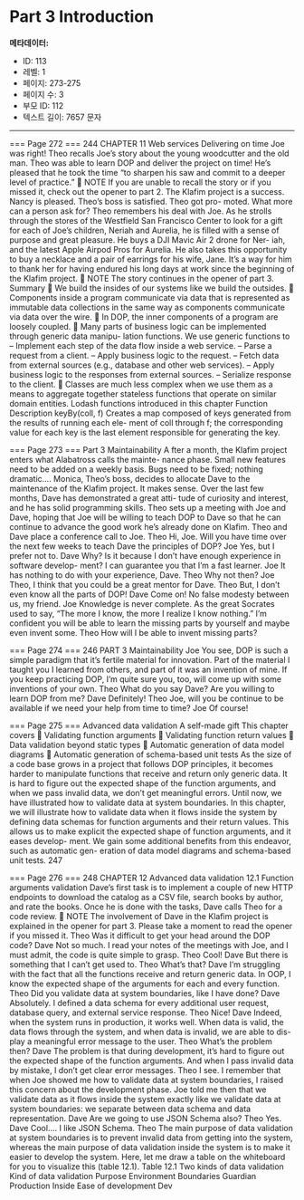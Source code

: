 # Part 3 Introduction

**메타데이터:**
- ID: 113
- 레벨: 1
- 페이지: 273-275
- 페이지 수: 3
- 부모 ID: 112
- 텍스트 길이: 7657 문자

---

=== Page 272 ===
244 CHAPTER 11 Web services
Delivering on time
Joe was right! Theo recalls Joe’s story about the young woodcutter and the old man. Theo
was able to learn DOP and deliver the project on time! He’s pleased that he took the time
“to sharpen his saw and commit to a deeper level of practice.”
 NOTE If you are unable to recall the story or if you missed it, check out the opener
to part 2.
The Klafim project is a success. Nancy is pleased. Theo’s boss is satisfied. Theo got pro-
moted. What more can a person ask for?
Theo remembers his deal with Joe. As he strolls through the stores of the Westfield San
Francisco Center to look for a gift for each of Joe’s children, Neriah and Aurelia, he is
filled with a sense of purpose and great pleasure. He buys a DJI Mavic Air 2 drone for Ner-
iah, and the latest Apple Airpod Pros for Aurelia. He also takes this opportunity to buy a
necklace and a pair of earrings for his wife, Jane. It’s a way for him to thank her for having
endured his long days at work since the beginning of the Klafim project.
 NOTE The story continues in the opener of part 3.
Summary
 We build the insides of our systems like we build the outsides.
 Components inside a program communicate via data that is represented as
immutable data collections in the same way as components communicate via
data over the wire.
 In DOP, the inner components of a program are loosely coupled.
 Many parts of business logic can be implemented through generic data manipu-
lation functions. We use generic functions to
– Implement each step of the data flow inside a web service.
– Parse a request from a client.
– Apply business logic to the request.
– Fetch data from external sources (e.g., database and other web services).
– Apply business logic to the responses from external sources.
– Serialize response to the client.
 Classes are much less complex when we use them as a means to aggregate
together stateless functions that operate on similar domain entities.
Lodash functions introduced in this chapter
Function Description
keyBy(coll, f) Creates a map composed of keys generated from the results of running each ele-
ment of coll through f; the corresponding value for each key is the last element
responsible for generating the key.

=== Page 273 ===
Part 3
Maintainability
A
fter a month, the Klafim project enters what Alabatross calls the mainte-
nance phase. Small new features need to be added on a weekly basis. Bugs need to be
fixed; nothing dramatic....
Monica, Theo’s boss, decides to allocate Dave to the maintenance of the Klafim
project. It makes sense. Over the last few months, Dave has demonstrated a great atti-
tude of curiosity and interest, and he has solid programming skills. Theo sets up a
meeting with Joe and Dave, hoping that Joe will be willing to teach DOP to Dave so
that he can continue to advance the good work he’s already done on Klafim. Theo
and Dave place a conference call to Joe.
Theo Hi, Joe. Will you have time over the next few weeks to teach Dave the
principles of DOP?
Joe Yes, but I prefer not to.
Dave Why? Is it because I don’t have enough experience in software develop-
ment? I can guarantee you that I’m a fast learner.
Joe It has nothing to do with your experience, Dave.
Theo Why not then?
Joe Theo, I think that you could be a great mentor for Dave.
Theo But, I don’t even know all the parts of DOP!
Dave Come on! No false modesty between us, my friend.
Joe Knowledge is never complete. As the great Socrates used to say, “The more
I know, the more I realize I know nothing.” I’m confident you will be able
to learn the missing parts by yourself and maybe even invent some.
Theo How will I be able to invent missing parts?

=== Page 274 ===
246 PART 3 Maintainability
Joe You see, DOP is such a simple paradigm that it’s fertile material for innovation.
Part of the material I taught you I learned from others, and part of it was an
invention of mine. If you keep practicing DOP, I’m quite sure you, too, will
come up with some inventions of your own.
Theo What do you say Dave? Are you willing to learn DOP from me?
Dave Definitely!
Theo Joe, will you be continue to be available if we need your help from time to time?
Joe Of course!

=== Page 275 ===
Advanced data
validation
A self-made gift
This chapter covers
 Validating function arguments
 Validating function return values
 Data validation beyond static types
 Automatic generation of data model diagrams
 Automatic generation of schema-based unit tests
As the size of a code base grows in a project that follows DOP principles, it becomes
harder to manipulate functions that receive and return only generic data. It is hard
to figure out the expected shape of the function arguments, and when we pass
invalid data, we don’t get meaningful errors.
Until now, we have illustrated how to validate data at system boundaries. In this
chapter, we will illustrate how to validate data when it flows inside the system by
defining data schemas for function arguments and their return values. This allows
us to make explicit the expected shape of function arguments, and it eases develop-
ment. We gain some additional benefits from this endeavor, such as automatic gen-
eration of data model diagrams and schema-based unit tests.
247

=== Page 276 ===
248 CHAPTER 12 Advanced data validation
12.1 Function arguments validation
Dave’s first task is to implement a couple of new HTTP endpoints to download the catalog
as a CSV file, search books by author, and rate the books. Once he is done with the tasks,
Dave calls Theo for a code review.
 NOTE The involvement of Dave in the Klafim project is explained in the opener for
part 3. Please take a moment to read the opener if you missed it.
Theo Was it difficult to get your head around the DOP code?
Dave Not so much. I read your notes of the meetings with Joe, and I must admit, the
code is quite simple to grasp.
Theo Cool!
Dave But there is something that I can’t get used to.
Theo What’s that?
Dave I’m struggling with the fact that all the functions receive and return generic
data. In OOP, I know the expected shape of the arguments for each and every
function.
Theo Did you validate data at system boundaries, like I have done?
Dave Absolutely. I defined a data schema for every additional user request, database
query, and external service response.
Theo Nice!
Dave Indeed, when the system runs in production, it works well. When data is valid,
the data flows through the system, and when data is invalid, we are able to dis-
play a meaningful error message to the user.
Theo What’s the problem then?
Dave The problem is that during development, it’s hard to figure out the expected
shape of the function arguments. And when I pass invalid data by mistake, I
don’t get clear error messages.
Theo I see. I remember that when Joe showed me how to validate data at system
boundaries, I raised this concern about the development phase. Joe told me
then that we validate data as it flows inside the system exactly like we validate data
at system boundaries: we separate between data schema and data representation.
Dave Are we going to use JSON Schema also?
Theo Yes.
Dave Cool.... I like JSON Schema.
Theo The main purpose of data validation at system boundaries is to prevent invalid
data from getting into the system, whereas the main purpose of data validation
inside the system is to make it easier to develop the system. Here, let me draw a
table on the whiteboard for you to visualize this (table 12.1).
Table 12.1 Two kinds of data validation
Kind of data validation Purpose Environment
Boundaries Guardian Production
Inside Ease of development Dev